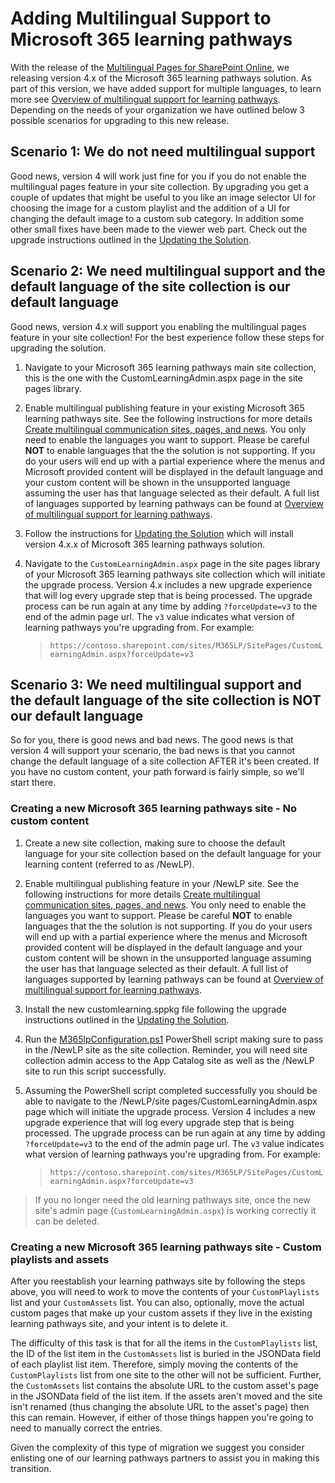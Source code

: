 # Adding Multilingual Support to Microsoft 365 learning pathways

With the release of the [Multilingual Pages for SharePoint Online](https://support.office.com/article/2bb7d610-5453-41c6-a0e8-6f40b3ed750c), we releasing version 4.x of the Microsoft 365 learning pathways solution. As part of this version, we have added support for multiple languages, to learn more see [Overview of multilingual support for learning pathways](https://docs.microsoft.com/en-us/office365/customlearning/custom_overview_ml). Depending on the needs of your organization we have outlined below 3 possible scenarios for upgrading to this new release.

## Scenario 1: We do not need multilingual support

Good news, version 4 will work just fine for you if you do not enable the multilingual pages feature in your site collection. By upgrading you get a couple of updates that might be useful to you like an image selector UI for choosing the image for a custom playlist and the addition of a UI for changing the default image to a custom sub category. In addition some other small fixes have been made to the viewer web part. Check out the upgrade instructions outlined in the [Updating the Solution](../README.md#Updating-the-solution).

## Scenario 2: We need multilingual support and the default language of the site collection is our default language

Good news, version 4.x will support you enabling the multilingual pages feature in your site collection! For the best experience follow these steps for upgrading the solution.

1. Navigate to your Microsoft 365 learning pathways main site collection, this is the one with the CustomLearningAdmin.aspx page in the site pages library.

1. Enable multilingual publishing feature in your existing Microsoft 365 learning pathways site. See the following instructions for more details [Create multilingual communication sites, pages, and news](https://support.office.com/en-us/article/create-multilingual-communication-sites-pages-and-news-2bb7d610-5453-41c6-a0e8-6f40b3ed750c). You only need to enable the languages you want to support. Please be careful **NOT** to enable languages that the the solution is not supporting. If you do your users will end up with a partial experience where the menus and Microsoft provided content will be displayed in the default language and your custom content will be shown in the unsupported language assuming the user has that language selected as their default. A full list of languages supported by learning pathways can be found at [Overview of multilingual support for learning pathways](https://docs.microsoft.com/en-us/office365/customlearning/custom_overview_ml).

1. Follow the instructions for [Updating the Solution](../README.md#Updating-the-solution) which will install version 4.x.x of Microsoft 365 learning pathways solution.

1. Navigate to the `CustomLearningAdmin.aspx` page in the site pages library of your Microsoft 365 learning pathways site collection which will initiate the upgrade process. Version 4.x includes a new upgrade experience that will log every upgrade step that is being processed. The upgrade process can be run again at any time by adding `?forceUpdate=v3` to the end of the admin page url. The `v3` value indicates what version of learning pathways you're upgrading from. For example:
   > `https://contoso.sharepoint.com/sites/M365LP/SitePages/CustomLearningAdmin.aspx?forceUpdate=v3`

## Scenario 3: We need multilingual support and the default language of the site collection is **NOT** our default language

So for you, there is good news and bad news. The good news is that version 4 will support your scenario, the bad news is that you cannot change the default language of a site collection AFTER it's been created. If you have no custom content, your path forward is fairly simple, so we'll start there.

### Creating a new Microsoft 365 learning pathways site - No custom content

1. Create a new site collection, making sure to choose the default language for your site collection based on the default language for your learning content (referred to as /NewLP).

1. Enable multilingual publishing feature in your /NewLP site. See the following instructions for more details [Create multilingual communication sites, pages, and news](https://support.office.com/en-us/article/create-multilingual-communication-sites-pages-and-news-2bb7d610-5453-41c6-a0e8-6f40b3ed750c). You only need to enable the languages you want to support. Please be careful **NOT** to enable languages that the the solution is not supporting. If you do your users will end up with a partial experience where the menus and Microsoft provided content will be displayed in the default language and your custom content will be shown in the unsupported language assuming the user has that language selected as their default. A full list of languages supported by learning pathways can be found at [Overview of multilingual support for learning pathways](https://docs.microsoft.com/en-us/office365/customlearning/custom_overview_ml).

1. Install the new customlearning.sppkg file following the upgrade instructions outlined in the [Updating the Solution](../README.md#Updating-the-solution).

1. Run the [M365lpConfiguration.ps1](./M365lpConfiguration.ps1) PowerShell script making sure to pass in the /NewLP site as the site collection. Reminder, you will need site collection admin access to the App Catalog site as well as the /NewLP site to run this script successfully.

1. Assuming the PowerShell script completed successfully you should be able to navigate to the /NewLP/site pages/CustomLearningAdmin.aspx page which will initiate the upgrade process. Version 4 includes a new upgrade experience that will log every upgrade step that is being processed. The upgrade process can be run again at any time by adding `?forceUpdate=v3` to the end of the admin page url. The `v3` value indicates what version of learning pathways you're upgrading from. For example:
   > `https://contoso.sharepoint.com/sites/M365LP/SitePages/CustomLearningAdmin.aspx?forceUpdate=v3`

>If you no longer need the old learning pathways site, once the new site's admin page (`CustomLearningAdmin.aspx`) is working correctly it can be deleted.

### Creating a new Microsoft 365 learning pathways site - Custom playlists and assets

After you reestablish your learning pathways site by following the steps above, you will need to work to move the contents of your `CustomPlaylists` list and your `CustomAssets` list. You can also, optionally, move the actual custom pages that make up your custom assets if they live in the existing learning pathways site, and your intent is to delete it.

The difficulty of this task is that for all the items in the `CustomPlaylists` list, the ID of the list item in the `CustomAssets` list is buried in the JSONData field of each playlist list item. Therefore, simply moving the contents of the `CustomPlaylists` list from one site to the other will not be sufficient. Further, the `CustomAssets` list contains the absolute URL to the custom asset's page in the JSONData field of the list item. If the assets aren't moved and the site isn't renamed (thus changing the absolute URL to the asset's page) then this can remain. However, if either of those things happen you're going to need to manually correct the entries.

Given the complexity of this type of migration we suggest you consider enlisting one of our learning pathways partners to assist you in making this transition.